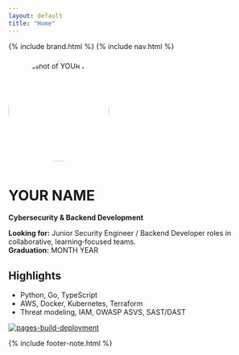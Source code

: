 ```yaml
---
layout: default
title: "Home"
---
```


{% include brand.html %}
{% include nav.html %}

<img src="{{ '/assets/img/headshot.png' | relative_url }}" alt="Headshot of YOUR NAME" width="200" style="border-radius:50%;margin:6px 0 12px 0;" />

# YOUR NAME

**Cybersecurity & Backend Development**

**Looking for:** Junior Security Engineer / Backend Developer roles in collaborative, learning‑focused teams.  
**Graduation:** MONTH YEAR

## Highlights

-   Python, Go, TypeScript
-   AWS, Docker, Kubernetes, Terraform
-   Threat modeling, IAM, OWASP ASVS, SAST/DAST

[![pages-build-deployment](https://github.com/kakradetome/Kay-s-3-Week-Dae-Projects/actions/workflows/pages/pages-build-deployment/badge.svg)](https://github.com/kakradetome/Kay-s-3-Week-Dae-Projects/actions/workflows/pages/pages-build-deployment)

{% include footer-note.html %}
